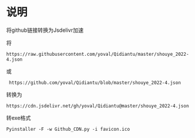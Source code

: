 

# 说明

将github链接转换为Jsdelivr加速

将

`https://raw.githubusercontent.com/yoval/Qidiantu/master/shouye_2022-4.json`



或

`
https://github.com/yoval/Qidiantu/blob/master/shouye_2022-4.json`

转换为

`https://cdn.jsdelivr.net/gh/yoval/Qidiantu@master/shouye_2022-4.json`



转exe格式

`Pyinstaller -F -w Github_CDN.py -i favicon.ico`